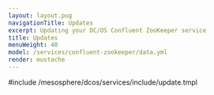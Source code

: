```yaml
---
layout: layout.pug
navigationTitle: Updates
excerpt: Updating your DC/OS Confluent ZooKeeper service
title: Updates
menuWeight: 40
model: /services/confluent-zookeeper/data.yml
render: mustache
---
```


#include /mesosphere/dcos/services/include/update.tmpl
